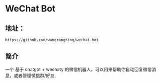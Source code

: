 # WeChat Bot

## 地址：
```
https://github.com/wangrongding/wechat-bot
```
## 简介
一个 基于 chatgpt + wechaty 的微信机器人，可以用来帮助你自动回复微信消息，或者管理微信群/好友.